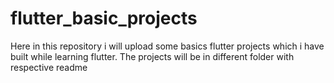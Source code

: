 # flutter_basic_projects

Here in this repository i will upload some basics flutter projects which i have built while learning flutter.
The projects will be in different folder with respective readme